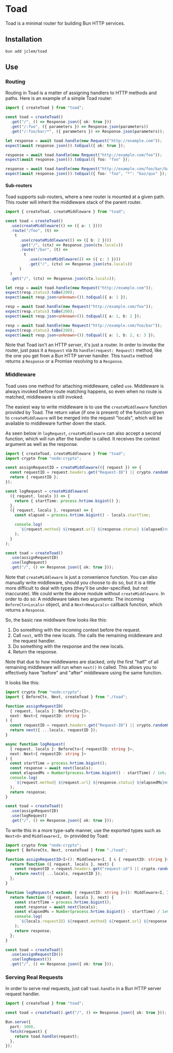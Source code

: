 # Toad

Toad is a minimal router for building Bun HTTP services.

## Installation

```shell
bun add jclem/toad
```

## Use

### Routing

Routing in Toad is a matter of assigning handlers to HTTP methods and paths.
Here is an example of a simple Toad router:

```ts
import { createToad } from "toad";

const toad = createToad()
  .get("/", () => Response.json({ ok: true }))
  .get("/:foo", ({ parameters }) => Response.json(parameters))
  .get("/:foo/bar/*", ({ parameters }) => Response.json(parameters));

let response = await toad.handle(new Request("http://example.com"));
expect(await response.json()).toEqual({ ok: true });

response = await toad.handle(new Request("http://example.com/foo"));
expect(await response.json()).toEqual({ foo: "foo" });

response = await toad.handle(new Request("http://example.com/foo/bar/baz/qux"));
expect(await response.json()).toEqual({ foo: "foo", "*": "baz/qux" });
```

#### Sub-routers

Toad supports sub-routers, where a new router is mounted at a given path. This router
will inherit the middleware stack of the parent router.

```ts
import { createToad, createMiddleware } from "toad";

const toad = createToad()
  .use(createMiddleware(() => ({ a: 1 })))
  .route("/foo", (t) =>
    t
      .use(createMiddleware(() => ({ b: 2 })))
      .get("/", (ctx) => Response.json(ctx.locals))
      .route("/bar", (t) =>
        t
          .use(createMiddleware(() => ({ c: 3 })))
          .get("/", (ctx) => Response.json(ctx.locals))
      )
  )
  .get("/", (ctx) => Response.json(ctx.locals));

let resp = await toad.handle(new Request("http://example.com"));
expect(resp.status).toBe(200);
expect(await resp.json<unknown>()).toEqual({ a: 1 });

resp = await toad.handle(new Request("http://example.com/foo"));
expect(resp.status).toBe(200);
expect(await resp.json<unknown>()).toEqual({ a: 1, b: 2 });

resp = await toad.handle(new Request("http://example.com/foo/bar"));
expect(resp.status).toBe(200);
expect(await resp.json<unknown>()).toEqual({ a: 1, b: 2, c: 3 });
```

Note that Toad isn't an HTTP _server_, it's just a router. In order to invoke
the router, just pass it a `Request` via its `handle(request: Request)` method,
like the one you get from a Bun HTTP server handler. This `handle` method
returns a `Response` or a Promise resolving to a `Response`.

### Middleware

Toad uses one method for attaching middleware, called `use`. Middleware is
always invoked before route matching happens, so even when no route is matched,
middleware is still invoked.

The easiest way to write middleware is to use the `createMiddleware` function
provided by Toad. The return value (if one is present) of the function given to
`createMiddleware` will be merged into the request "locals", which will be
available to middleware further down the stack.

As seen below in `logRequest`, `createMiddleware` can also accept a second
function, which will run after the handler is called. It receives the context
argument as well as the response.

```ts
import { createToad, createMiddleware } from "toad";
import crypto from "node:crypto";

const assignRequestID = createMiddleware(({ request }) => {
  const requestID = request.headers.get("Request-ID") || crypto.randomUUID();
  return { requestID };
});

const logRequest = createMiddleware(
  ({ request, locals }) => {
    return { startTime: process.hrtime.bigint() };
  },
  ({ request, locals }, response) => {
    const elapsed = process.hrtime.bigint() - locals.startTime;

    console.log(
      `${request.method} ${request.url} ${response.status} ${elapsed}ns`
    );
  }
);

const toad = createToad()
  .use(assignRequestID)
  .use(logRequest)
  .get("/", () => Response.json({ ok: true }));
```

Note that `createMiddleware` is just a convenience function. You can also
manually write middleware, should you choose to do so, but it is a little more
difficult to deal with types (they'll be under-specified, but not inaccurate).
We could write the above module without `createMiddleware`. In order to do so: A
middleware takes two arguments: The incoming `BeforeCtx<Locals>` object, and a
`Next<NewLocals>` callback function, which returns a `Response`.

So, the basic raw middlware flow looks like this:

1. Do something with the incoming context before the request.
2. Call `next`, with the new locals. The calls the remaining middleware and the
   request handler.
3. Do something with the response and the new locals.
4. Return the response.

Note that due to how middlewares are stacked, only the first "half" of all
remaining middleware will run when `next()` in called. This allows you to
effectively have "before" and "after" middleware using the same function.

It looks like this:

```ts
import crypto from "node:crypto";
import { BeforeCtx, Next, createToad } from "./toad";

function assignRequestID(
  { request, locals }: BeforeCtx<{}>,
  next: Next<{ requestID: string }>
) {
  const requestID = request.headers.get("Request-ID") || crypto.randomUUID();
  return next({ ...locals, requestID });
}

async function logRequest(
  { request, locals }: BeforeCtx<{ requestID: string }>,
  next: Next<{ requestID: string }>
) {
  const startTime = process.hrtime.bigint();
  const response = await next(locals);
  const elapsedMs = Number(process.hrtime.bigint() - startTime) / 1e6;
  console.log(
    `${request.method} ${request.url} ${response.status} ${elapsedMs}ms`
  );
  return response;
}

const toad = createToad()
  .use(assignRequestID)
  .use(logRequest)
  .get("/", () => Response.json({ ok: true }));
```

To write this in a more type-safe manner, use the exported types such as
`Next<O>` and `Middleware<I, O>` provided by Toad:

```ts
import crypto from "node:crypto";
import { BeforeCtx, Next, createToad } from "./toad";

function assignRequestID<I>(): Middleware<I, I & { requestID: string }> {
  return function ({ request, locals }, next) {
    const requestID = request.headers.get("request-id") || crypto.randomUUID();
    return next({ ...locals, requestID });
  };
}

function logRequest<I extends { requestID: string }>(): Middleware<I, I> {
  return function ({ request, locals }, next) {
    const startTime = process.hrtime.bigint();
    const response = await next(locals);
    const elapsedMs = Number(process.hrtime.bigint() - startTime) / 1e6;
    console.log(
      `${locals.requestID} ${request.method} ${request.url} ${response.status} ${elapsedMs}ms`
    );
    return response;
  };
}

const toad = createToad()
  .use(assignRequestID())
  .use(logRequest())
  .get("/", () => Response.json({ ok: true }));
```

### Serving Real Requests

In order to serve real requests, just call `toad.handle` in a Bun HTTP server
request handler.

```ts
import { createToad } from "toad";

const toad = createToad().get("/", () => Response.json({ ok: true }));

Bun.serve({
  port: 3000,
  fetch(request) {
    return toad.handle(request);
  },
});
```
